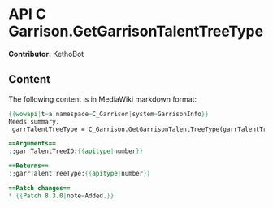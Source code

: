# API C Garrison.GetGarrisonTalentTreeType

**Contributor:** KethoBot

## Content

The following content is in MediaWiki markdown format:

```mediawiki
{{wowapi|t=a|namespace=C_Garrison|system=GarrisonInfo}}
Needs summary.
 garrTalentTreeType = C_Garrison.GetGarrisonTalentTreeType(garrTalentTreeID)

==Arguments==
:;garrTalentTreeID:{{apitype|number}}

==Returns==
:;garrTalentTreeType:{{apitype|number}}

==Patch changes==
* {{Patch 8.3.0|note=Added.}}
```